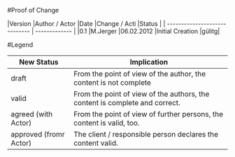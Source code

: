 #Proof of Change
	
|Version	|Author / Actor					|Date		|Change /  Acti	|Status	|
| ----------------------------- 	| ------------- |
|0.1		|M.Jerger						|06.02.2012	|Initial Creation	|gülitg|


#Legend

|New Status						|Implication	|
| ----------------------------- 	| ------------- |
|draft							|From the point of view of the author, the content is not complete|
|valid								|From the point of view of the authors, the content is complete and correct.|
|agreed (with Actor)|From the point of view of further persons, the content is valid, too.|
|approved (fromr Actor)	|The client / responsible person declares the content valid.|

